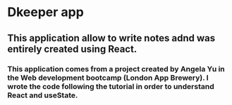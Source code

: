 # Dkeeper app
## This application allow to write notes adnd was entirely created using React.
### This application comes from a project created by Angela Yu in the Web development bootcamp (London App Brewery). I wrote the code following the tutorial in order to understand React and useState.
